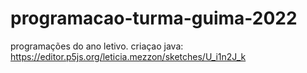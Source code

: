 # programacao-turma-guima-2022
programações do ano letivo. 
criaçao java: https://editor.p5js.org/leticia.mezzon/sketches/U_i1n2J_k

